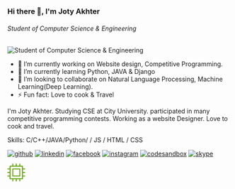 ### Hi there 👋, I'm Joty Akhter
###### Student of Computer Science & Engineering
![Student of Computer Science & Engineering](https://github.com/1834902551)


- 🔭 I’m currently working on Website design, Competitive Programming. 
- 🌱 I’m currently learning Python, JAVA & Django 
- 👯 I’m looking to collaborate on Natural Language Processing, Machine Learning(Deep Learning). 
- ⚡ Fun fact: Love to cook & Travel 

I'm Joty Akhter. Studying CSE at City University. participated in many competitive programming contests. Working as a website Designer. Love to cook and travel.

Skills: C/C++/JAVA/Python/ / JS / HTML / CSS

[<img src='https://cdn.jsdelivr.net/npm/simple-icons@3.0.1/icons/github.svg' alt='github' height='40'>](https://github.com/https://github.com/1834902551)  [<img src='https://cdn.jsdelivr.net/npm/simple-icons@3.0.1/icons/linkedin.svg' alt='linkedin' height='40'>](https://www.linkedin.com/in/https://www.linkedin.com/in/jyoti-akhter-1155a5211//)  [<img src='https://cdn.jsdelivr.net/npm/simple-icons@3.0.1/icons/facebook.svg' alt='facebook' height='40'>](https://www.facebook.com/https://www.facebook.com/jyoti.joty.9/)  [<img src='https://cdn.jsdelivr.net/npm/simple-icons@3.0.1/icons/instagram.svg' alt='instagram' height='40'>](https://www.instagram.com/https://www.instagram.com/jinatjyoti//)  [<img src='https://cdn.jsdelivr.net/npm/simple-icons@3.0.1/icons/codesandbox.svg' alt='codesandbox' height='40'>](https://codesandbox.io/u/https://codesandbox.io/u/1834902551)  [<img src='https://cdn.jsdelivr.net/npm/simple-icons@3.0.1/icons/skype.svg' alt='skype' height='40'>](https://join.skype.com/invite/xJD0bZVOEI1U)  

<a href='https://docs.github.com/en/developers'><img src='https://raw.githubusercontent.com/acervenky/animated-github-badges/master/assets/devbadge.gif' width='40' height='40'></a> 

